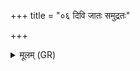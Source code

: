 +++
title = "०६ दिवि जातः समुद्रतः"

+++
<details><summary>मूलम् (GR)</summary>

दिवि जातः समुद्रतः  
सिन्धुतस् पर्य् आभृतः ।  
स नो हिरण्यजाः शङ्ख  
आयुष्प्रतरणो मणिः ॥
</details>
